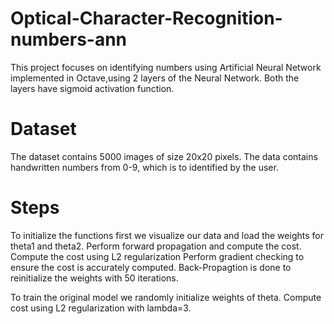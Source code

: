 # Optical-Character-Recognition-numbers-ann

This project focuses on identifying numbers using Artificial Neural Network implemented in Octave,using 2 layers of the Neural Network. Both the layers have sigmoid activation function.

# Dataset

The dataset contains 5000 images of size 20x20 pixels. The data contains handwritten numbers from 0-9, which is to identified by the user. 

# Steps
To initialize the functions first we visualize our data and load the weights for theta1 and theta2. 
Perform forward propagation and compute the cost. 
Compute the cost using L2 regularization 
Perform gradient checking to ensure the cost is accurately computed.
Back-Propagtion is done to reinitialize the weights with 50 iterations.

To train the original model we randomly initialize weights of theta. 
Compute cost using L2 regularization with lambda=3.
